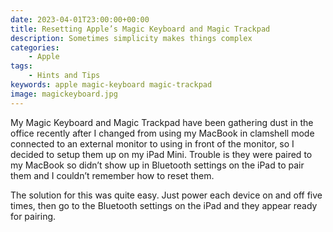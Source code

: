 ```yaml
---
date: 2023-04-01T23:00:00+00:00
title: Resetting Apple’s Magic Keyboard and Magic Trackpad
description: Sometimes simplicity makes things complex
categories:
    - Apple
tags:
    - Hints and Tips
keywords: apple magic-keyboard magic-trackpad
image: magickeyboard.jpg
---
```

My Magic Keyboard and Magic Trackpad have been gathering dust in the office recently after I changed from using my MacBook in clamshell mode connected to an external monitor to using in front of the monitor, so I decided to setup them up on my iPad Mini. Trouble is they were paired to my MacBook so didn’t show up in Bluetooth settings on the iPad to pair them and I couldn’t remember how to reset them.

The solution for this was quite easy. Just power each device on and off five times, then go to the Bluetooth settings on the iPad and they appear ready for pairing.
